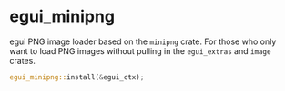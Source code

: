# egui_minipng
egui PNG image loader based on the `minipng` crate. For those who only want to load PNG images without pulling in the `egui_extras` and `image` crates.

```rs
egui_minipng::install(&egui_ctx);
```
